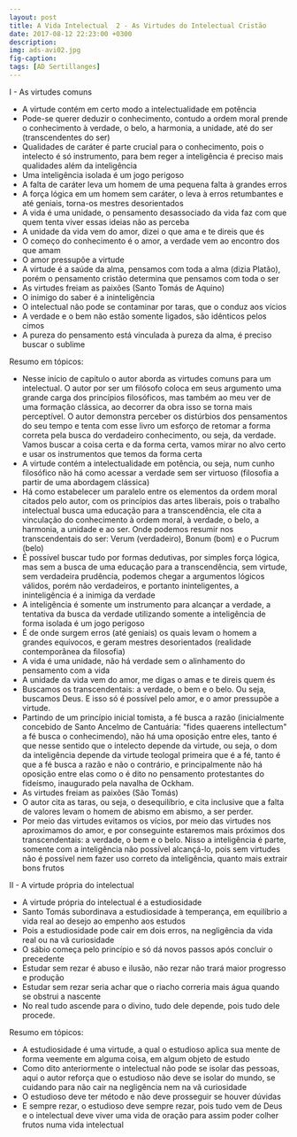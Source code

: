 ```yaml
---
layout: post
title: A Vida Intelectual  2 - As Virtudes do Intelectual Cristão
date: 2017-08-12 22:23:00 +0300
description: 
img: ads-avi02.jpg
fig-caption: 
tags: [AD Sertillanges]
---
```


 I - As virtudes comuns

 * A virtude contém em certo modo a intelectualidade em potência
 * Pode-se querer deduzir o conhecimento, contudo a ordem moral prende o conhecimento à verdade, o belo, a harmonia, a unidade, até do ser (transcendentes do ser)
 * Qualidades de caráter é parte crucial para o conhecimento, pois o intelecto é só instrumento, para bem reger a inteligência é preciso mais qualidades além da inteligência
 * Uma inteligência isolada é um jogo perigoso
 * A falta de caráter leva um homem de uma pequena falta à grandes erros
 * A força lógica em um homem sem caráter, o leva à erros retumbantes e até geniais, torna-os mestres desorientados
 * A vida é uma unidade, o pensamento desassociado da vida faz com que quem tenta viver essas ideias não as perceba
 * A unidade da vida vem do amor, dizei o que ama e te direis que és
 * O começo do conhecimento é o amor, a verdade vem ao encontro dos que amam
 * O amor pressupõe a virtude
 * A virtude é a saúde da alma, pensamos com toda a alma (dizia Platão), porém o pensamento cristão determina que pensamos com toda o ser
 * As virtudes freiam as paixões (Santo Tomás de Aquino)
 * O inimigo do saber é a ininteligência
 * O intelectual não pode se contaminar por taras, que o conduz aos vícios
 * A verdade e o bem não estão somente ligados, são idênticos pelos cimos
 * A pureza do pensamento está vinculada à pureza da alma, é preciso buscar o sublime

Resumo em tópicos:

 * Nesse início de capítulo o autor aborda as virtudes comuns para um intelectual. O autor por ser um filósofo coloca em seus argumento uma grande carga dos princípios filosóficos, mas também ao meu ver de uma formação clássica, ao decorrer da obra isso se torna mais perceptível. O autor demonstra perceber os distúrbios dos pensamentos do seu tempo e tenta com esse livro um esforço de retomar a forma correta pela busca do verdadeiro conhecimento, ou seja, da verdade. Vamos buscar a coisa certa e da forma certa, vamos mirar no alvo certo e usar os instrumentos que temos da forma certa
 * A virtude contém a intelectualidade em potência, ou seja, num cunho filosófico não há como acessar a verdade sem ser virtuoso (filosofia a partir de uma abordagem clássica)
 * Há como estabelecer um paralelo entre os elementos da ordem moral citados pelo autor, com os princípios das artes liberais, pois o trabalho intelectual busca uma educação para a transcendência, ele cita a vinculação do conhecimento à ordem moral, à verdade, o belo, a harmonia, a unidade e ao ser. Onde podemos resumir nos transcendentais do ser: Verum (verdadeiro), Bonum (bom) e o Pucrum (belo)
 * É possível buscar tudo por formas dedutivas, por simples força lógica, mas sem a busca de uma educação para a transcendência, sem virtude, sem verdadeira prudência, podemos chegar a argumentos lógicos válidos, porém não verdadeiros, e portanto ininteligentes, a ininteligência é a inimiga da verdade
 * A inteligência é somente um instrumento para alcançar a verdade, a tentativa da busca da verdade utilizando somente a inteligência de forma isolada é um jogo perigoso
 * É de onde surgem erros (até geniais) os quais levam o homem a grandes equívocos, e geram mestres desorientados (realidade contemporânea da filosofia)
 * A vida é uma unidade, não há verdade sem o alinhamento do pensamento com a vida
 * A unidade da vida vem do amor, me digas o amas e te direis quem és
 * Buscamos os transcendentais: a verdade, o bem e o belo. Ou seja, buscamos Deus. E isso só é possível pelo amor, e o amor pressupõe a virtude. 
 * Partindo de um princípio inicial tomista, a fé busca a razão (inicialmente concebido de Santo Ancelmo de Cantuária: "fides quaerens intellectum" a fé busca o conhecimendo), não há uma oposição entre eles, tanto é que nesse sentido que o intelecto depende da virtude, ou seja, o dom da inteligência depende da virtude teologal primeira que é a fé, tanto é que a fé busca a razão e não o contrário, e principalmente não há oposição entre elas como o é dito no pensamento protestantes do fideísmo, inaugurado pela navalha de Ockham.
 * As virtudes freiam as paixões (São Tomás)
 * O autor cita as taras, ou seja, o desequilíbrio, e cita inclusive que a falta de valores levam o homem de abismo em abismo, a ser perder. 
 * Por meio das virtudes evitamos os vícios, por meio das virtudes nos aproximamos do amor, e por conseguinte estaremos mais próximos dos transcendentais: a verdade, o bem e o belo. Nisso a inteligência é parte, somente com a inteligência não possível alcançá-lo, pois sem virtudes não é possível nem fazer uso correto da inteligência, quanto mais extrair bons frutos
 
 II - A virtude própria do intelectual

 * A virtude própria do intelectual é a estudiosidade
 * Santo Tomás subordinava a estudiosidade à temperança, em equilíbrio a vida real ao desejo ao empenho aos estudos
 * Pois a estudiosidade pode cair em dois erros, na negligência da vida real ou na vã curiosidade
 * O sábio começa pelo princípio e só dá novos passos após concluir o precedente
 * Estudar sem rezar é abuso e ilusão, não rezar não trará maior progresso e produção
 * Estudar sem rezar seria achar que o riacho correria mais água quando se obstrui a nascente
 * No real tudo ascende para o divino, tudo dele depende, pois tudo dele procede.

Resumo em tópicos:

 * A estudiosidade é uma virtude, a qual o estudioso aplica sua mente de forma veemente em alguma coisa, em algum objeto de estudo
 * Como dito anteriormente o intelectual não pode se isolar das pessoas, aqui o autor reforça que o estudioso não deve se isolar do mundo, se cuidando para não cair na negligência nem na vã curiosidade
 * O estudioso deve ter método e não deve prosseguir se houver dúvidas
 * E sempre rezar, o estudioso deve sempre rezar, pois tudo vem de Deus e o intelectual deve viver uma vida de oração para assim poder colher frutos numa vida intelectual
